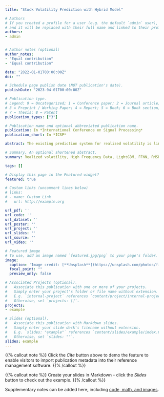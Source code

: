 ```yaml
---
title: "Stock Volatility Prediction with Hybrid Model"

# Authors
# If you created a profile for a user (e.g. the default `admin` user), write the username (folder name) here 
# and it will be replaced with their full name and linked to their profile.
authors:
- admin


# Author notes (optional)
author_notes:
- "Equal contribution"
- "Equal contribution"

date: "2022-01-01T00:00:00Z"
doi: ""

# Schedule page publish date (NOT publication's date).
publishDate: "2023-04-01T00:00:00Z"

# Publication type.
# Legend: 0 = Uncategorized; 1 = Conference paper; 2 = Journal article;
# 3 = Preprint / Working Paper; 4 = Report; 5 = Book; 6 = Book section;
# 7 = Thesis; 8 = Patent
publication_types: ["3"]

# Publication name and optional abbreviated publication name.
publication: In *International Conference on Signal Processing*
publication_short: In *ICSP*

abstract: The existing prediction system for realized volatility is limited and cannot effectively de-scribe the stocks’ highly complex and nonlinear characters. In this study, we built a hybrid model by combining Feedforward Neural Network (FFNN) with Light Gradient Boosting Machine (LightGBM). Then we extract three important categories of features based on high frequency stock trading and quotation data, feed them into the hybrid model for predicting volatility, and test it on the real-market data in the next three months. We also compared our hybrid model with other models in the experiment process. Compared with traditional machine learning models like Naïve Bayes and SVM, or the single Lightgbm model, our hybrid model has the lowest RMSPE result of 0.192. And in the following three-month realmarket data test, our hybrid model’s RMSPE result remained in range $[0.199, 0.219]$. This test result further demonstrates the accuracy and robustness of our model’s out-of-sample performance.

# Summary. An optional shortened abstract.
summary: Realized volatility, High Frequency Data, LightGBM, FFNN, RMSPE, real-market test

tags: []

# Display this page in the Featured widget?
featured: true

# Custom links (uncomment lines below)
# links:
# - name: Custom Link
#   url: http://example.org

url_pdf: ''
url_code: ''
url_dataset: ''
url_poster: ''
url_project: ''
url_slides: ''
url_source: ''
url_video: ''

# Featured image
# To use, add an image named `featured.jpg/png` to your page's folder. 
image:
  caption: 'Image credit: [**Unsplash**](https://unsplash.com/photos/fiXLQXAhCfk)'
  focal_point: ""
  preview_only: false

# Associated Projects (optional).
#   Associate this publication with one or more of your projects.
#   Simply enter your project's folder or file name without extension.
#   E.g. `internal-project` references `content/project/internal-project/index.md`.
#   Otherwise, set `projects: []`.
projects:
- example

# Slides (optional).
#   Associate this publication with Markdown slides.
#   Simply enter your slide deck's filename without extension.
#   E.g. `slides: "example"` references `content/slides/example/index.md`.
#   Otherwise, set `slides: ""`.
slides: example
---
```


{{% callout note %}}
Click the *Cite* button above to demo the feature to enable visitors to import publication metadata into their reference management software.
{{% /callout %}}

{{% callout note %}}
Create your slides in Markdown - click the *Slides* button to check out the example.
{{% /callout %}}

Supplementary notes can be added here, including [code, math, and images](https://wowchemy.com/docs/writing-markdown-latex/).
